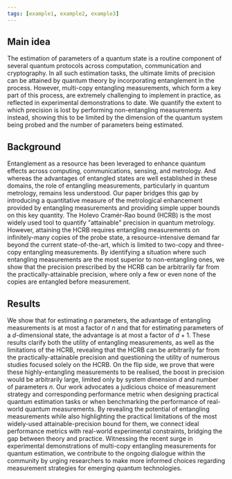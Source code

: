 ```yaml
---
tags: [example1, example2, example3]
---
```


## Main idea

The estimation of parameters of a quantum state is a routine component of several quantum protocols across computation, communication and cryptography.
In all such estimation tasks, the ultimate limits of precision can be attained by quantum theory by incorporating entanglement in the process.
However, multi-copy entangling measurements, which form a key part of this process, are extremely challenging to implement in practice, as reflected in experimental demonstrations to date.
We quantify the extent to which precision is lost by performing non-entangling measurements instead, showing this to be limited by the dimension of the quantum system being probed and the number of parameters being estimated.


## Background

Entanglement as a resource has been leveraged to enhance quantum effects across computing, communications, sensing, and metrology.
And whereas the advantages of entangled states are well established in these domains, the role of entangling measurements, particularly in quantum metrology, remains less understood.
Our paper bridges this gap by introducing a quantitative measure of the metrological enhancement provided by entangling measurements and providing simple upper bounds on this key quantity.
The Holevo Cramér-Rao bound (HCRB) is the most widely used tool to quantify "attainable" precision in quantum metrology.
However, attaining the HCRB requires entangling measurements on infinitely-many copies of the probe state, a resource-intensive demand far beyond the current state-of-the-art, which is limited to two-copy and three-copy entangling measurements.
By identifying a situation where such entangling measurements are the most superior to non-entangling ones, we show that the precision prescribed by the HCRB can be arbitrarily far from the practically-attainable precision, where only a few or even none of the copies are entangled before measurement.


## Results

We show that for estimating $n$ parameters, the advantage of entangling measurements is at most a factor of $n$ and that for estimating parameters of a $d$-dimensional state, the advantage is at most a factor of $d+1$.
These results clarify both the utility of entangling measurements, as well as the limitations of the HCRB, revealing that the HCRB can be arbitrarily far from the practically-attainable precision and questioning the utility of numerous studies focused solely on the HCRB.
On the flip side, we prove that were these highly-entangling measurements to be realised, the boost in precision would be arbitrarily large, limited only by system dimension $d$ and number of parameters $n$. 
Our work advocates a judicious choice of measurement strategy and corresponding performance metric when designing practical quantum estimation tasks or when benchmarking the performance of real-world quantum measurements.
By revealing the potential of entangling measurements while also highlighting the practical limitations of the most widely-used attainable-precision bound for them, we connect ideal performance metrics with real-world experimental constraints, bridging the gap between theory and practice. Witnessing the recent surge in experimental demonstrations of multi-copy entangling measurements for quantum estimation, we contribute to the ongoing dialogue within the community by urging researchers to make more informed choices regarding measurement strategies for emerging quantum technologies.
